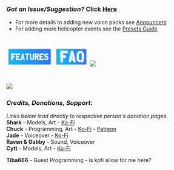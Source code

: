 ### _Got an Issue/Suggestion?_ Click [Here](https://github.com/sharkster91/ExpandedHelicopterEvents/issues)
- For more details to adding new voice packs see [Announcers](https://github.com/sharkster91/ExpandedHelicopterEvents/blob/main/Contents/mods/Expanded%20Helicopter%20Events/media/lua/shared/ExpandedHelicopter03a_Announcers.lua)
- For adding more helicopter events see the  [Presets Guide](https://github.com/sharkster91/ExpandedHelicopterEvents/blob/main/Contents/mods/Expanded%20Helicopter%20Events/media/lua/shared/ExpandedHelicopter_PRESETGUIDE.lua)
#
[![](https://raw.githubusercontent.com/TEHE-Studios/ExpandedHelicopterEvents/main/images/FEATURES.png)](https://github.com/TEHE-Studios/ExpandedHelicopterEvents/blob/main/docs/FEATURES.md)
[![](https://raw.githubusercontent.com/TEHE-Studios/ExpandedHelicopterEvents/main/images/FAQ.png)](https://github.com/TEHE-Studios/ExpandedHelicopterEvents/blob/main/docs/FAQ.md)
[![](https://raw.githubusercontent.com/TEHE-Studios/ExpandedHelicopterEvents/main/images/translation.png)](https://github.com/sharkster91/ExpandedHelicopterEvents/tree/main/Contents/mods/Expanded%20Helicopter%20Events/media/lua/shared/Translate)
#
[![](https://raw.githubusercontent.com/TEHE-Studios/ExpandedHelicopterEvents/main/images/supportLogo_sm.png)](https://github.com/TEHE-Studios/ExpandedHelicopterEvents/blob/main/docs/SUPPORT.md)
### _Credits, Donations, Support:_
_Links below lead directly to respective person's donation pages._  
**Shark** - Models, Art -  [Ko-Fi](https://ko-fi.com/sharkmods)  
**Chuck** - Programming, Art - [Ko-Fi](https://ko-fi.com/chuckleberryfinn) - [Patreon](https://www.patreon.com/Chu_uck)  
**Jade** - Voiceover - [Ko-Fi](https://ko-fi.com/jadedp)  
**Raven & Gabby** - Sound, Voiceover  
**Cytt** - Models, Art - [Ko-Fi](https://ko-fi.com/cytt)  

**Tiba666** - Guest Programming - is kofi allow for me here? 
